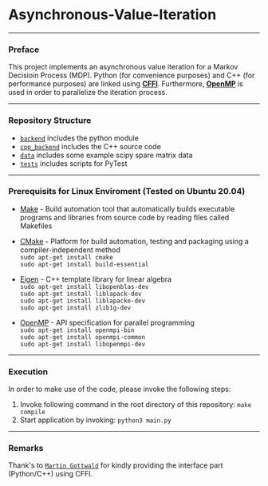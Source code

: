 # Asynchronous-Value-Iteration
---
### Preface

This project implements an asynchronous value iteration for a Markov Decisioin Process (MDP). Python (for convenience purposes) and C++ (for performance purposes) are linked using [**CFFI**](https://cffi.readthedocs.io/en/latest/). Furthermore, [**OpenMP**](https://www.openmp.org//wp-content/uploads/OpenMP-4.0-C.pdf) is used in order to parallelize the iteration process. 

---

### Repository Structure

- [`backend`](/backend) includes the python module
- [`cpp_backend`](/cpp_backend) includes the C++ source code
- [`data`](/data) includes some example scipy spare matrix data
- [`tests`](/tests) includes scripts for PyTest

---

### Prerequisits for Linux Enviroment (Tested on Ubuntu 20.04)
- [Make](https://en.wikipedia.org/wiki/Make_(software)) - Build automation tool that automatically builds executable programs and libraries from source code by reading files called Makefiles

- [CMake](https://cmake.org/) - Platform for build automation, testing and packaging using a compiler-independent method
<br/> `sudo apt-get install cmake`
<br/> `sudo apt-get install build-essential`

- [Eigen](http://eigen.tuxfamily.org/index.php?title=Main_Page) - C++ template library for linear algebra
<br/> `sudo apt-get install libopenblas-dev` 
<br/> `sudo apt-get install liblapack-dev` 
<br/> `sudo apt-get install liblapacke-dev` 
<br/> `sudo apt-get install zlib1g-dev`
  
- [OpenMP](https://www.openmp.org/) - API specification for parallel programming
<br/> `sudo apt-get install openmpi-bin`
<br/> `sudo apt-get install openmpi-common`
<br/> `sudo apt-get install libopenmpi-dev`
  
---

### Execution

In order to make use of the code, please invoke the following steps:
1. Invoke following command in the root directory of this repository: `make compile`
2. Start application by invoking: `python3 main.py`

---

### Remarks

Thank's to [`Martin Gottwald`](https://www.ei.tum.de/ldv/team/wissenschaftliche-mitarbeiter/martin-gottwald/) for kindly providing the interface part (Python/C++) using CFFI. 
